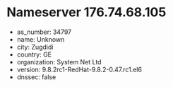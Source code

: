 # Nameserver 176.74.68.105

* as_number: 34797
* name: Unknown
* city: Zugdidi
* country: GE
* organization: System Net Ltd
* version: 9.8.2rc1-RedHat-9.8.2-0.47.rc1.el6
* dnssec: false
